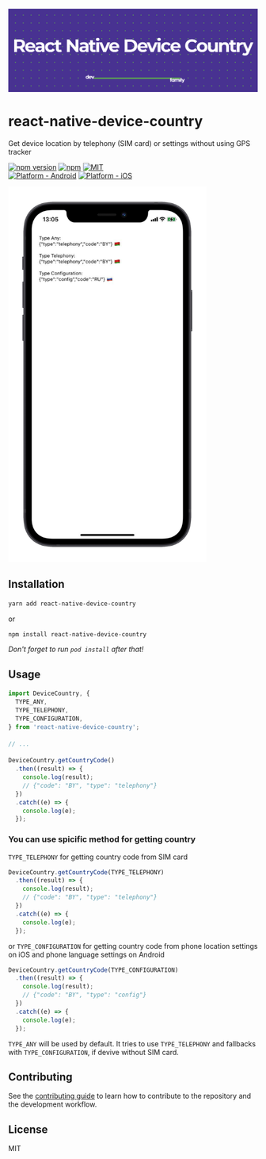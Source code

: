<a href="https://dev.family/?utm_source=github&utm_medium=react-native-device-country&utm_campaign=readme"><img width="auto" center src="https://github.com/dev-family/react-native-device-country/blob/main/docs/logo.png?raw=true" /></a>

# react-native-device-country

Get device location by telephony (SIM card) or settings without using GPS tracker

[![npm version](https://badge.fury.io/js/react-native-device-country.svg)](https://www.npmjs.org/package/react-native-device-country)
[![npm](https://img.shields.io/npm/dt/react-native-device-country.svg)](https://www.npmjs.org/package/react-native-device-country)
[![MIT](https://img.shields.io/dub/l/vibe-d.svg)](https://opensource.org/licenses/MIT)
<br>
[![Platform - Android](https://img.shields.io/badge/platform-Android-3ddc84.svg?style=flat&logo=android)](https://www.android.com)
[![Platform - iOS](https://img.shields.io/badge/platform-iOS-000.svg?style=flat&logo=apple)](https://developer.apple.com/ios)

<img width="400" height="auto" center src="https://github.com/dev-family/react-native-device-country/blob/main/docs/screenshot.png?raw=true" />

## Installation

```sh
yarn add react-native-device-country
```

or

```sh
npm install react-native-device-country
```

_Don't forget to run `pod install` after that!_

## Usage

```js
import DeviceCountry, {
  TYPE_ANY,
  TYPE_TELEPHONY,
  TYPE_CONFIGURATION,
} from 'react-native-device-country';

// ...

DeviceCountry.getCountryCode()
  .then((result) => {
    console.log(result);
    // {"code": "BY", "type": "telephony"}
  })
  .catch((e) => {
    console.log(e);
  });
```

### You can use spicific method for getting country

`TYPE_TELEPHONY` for getting country code from SIM card

```js
DeviceCountry.getCountryCode(TYPE_TELEPHONY)
  .then((result) => {
    console.log(result);
    // {"code": "BY", "type": "telephony"}
  })
  .catch((e) => {
    console.log(e);
  });
```

or `TYPE_CONFIGURATION` for getting country code from phone location settings on iOS and phone language settings on Android

```js
DeviceCountry.getCountryCode(TYPE_CONFIGURATION)
  .then((result) => {
    console.log(result);
    // {"code": "BY", "type": "config"}
  })
  .catch((e) => {
    console.log(e);
  });
```

`TYPE_ANY` will be used by default. It tries to use `TYPE_TELEPHONY` and fallbacks with `TYPE_CONFIGURATION`, if devive without SIM card.

## Contributing

See the [contributing guide](CONTRIBUTING.md) to learn how to contribute to the repository and the development workflow.

## License

MIT
